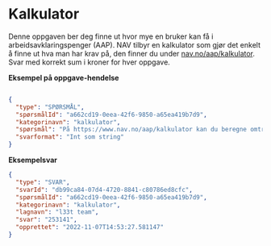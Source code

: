 # Kalkulator

Denne oppgaven ber deg finne ut hvor mye en bruker kan få i arbeidsavklaringspenger (AAP).
NAV tilbyr en kalkulator som gjør det enkelt å finne ut hva man har krav på, den finner du under [nav.no/aap/kalkulator](https://www.nav.no/aap/kalkulator).
Svar med korrekt sum i kroner for hver oppgave.

**Eksempel på oppgave-hendelse**

```json

{
  "type": "SPØRSMÅL",
  "spørsmålId": "a662cd19-0eea-42f6-9850-a65ea419b7d9",
  "kategorinavn": "kalkulator",
  "spørsmål": "På https://www.nav.no/aap/kalkulator kan du beregne omtrent hvor mye du får i AAP. Du er 69 år og ble syk i 2014. Du har ingen inntekt, har ikke AAP, eller en jobb. Barn har du heller ikke. Hva kan du omtrent få i året?",
  "svarformat": "Int som string"
}
```

**Eksempelsvar**

``` json
{
  "type": "SVAR",
  "svarId": "db99ca84-07d4-4720-8841-c80786ed8cfc",
  "spørsmålId": "a662cd19-0eea-42f6-9850-a65ea419b7d9",
  "kategorinavn": "kalkulator",
  "lagnavn": "l33t team",
  "svar": "253141",
  "opprettet": "2022-11-07T14:53:27.581147"
}
```
